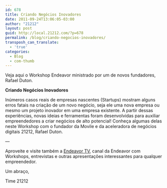```yaml
---
id: 678
title: Criando Negócios Inovadores
date: 2011-09-24T13:06:05-03:00
author: "21212"
layout: post
guid: http://local.21212.com/?p=678
permalink: /blog/criando-negocios-inovadores/
transposh_can_translate:
  - 'true'
categories:
  - Blog
  - com-thumb
---
```

Veja aqui o Workshop Endeavor ministrado por um de novos fundadores, Rafael Duton.

**Criando Negócios Inovadores**

Inúmeros casos reais de empresas nascentes (Startups) mostram alguns erros fatais na criação de um novo negócio, seja ele uma nova empresa ou mesmo um projeto inovador em uma empresa existente. A partir dessas experiências, novas ideias e ferramentas foram desenvolvidas para auxiliar empreendedores a criar negócios de alto potencial! Conheça algumas delas neste Workshop com o fundador da Movile e da aceleradora de negócios digitais 21212, Rafael Duton.

&#8212;

Aproveite e visite também a <a title="Endeavor TV" href="http://endeavor.org.br/endeavor_tv/start-up/workshops" target="_blank">Endeavor TV</a>, canal da Endeavor com Workshops, entrevistas e outras apresentações interessantes para qualquer empreendedor.

Um abraço,

Time 21212